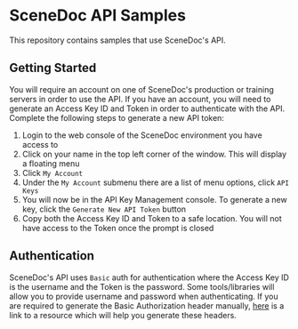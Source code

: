 # SceneDoc API Samples
This repository contains samples that use SceneDoc's API.

## Getting Started
You will require an account on one of SceneDoc's production or training servers in order to use the API.  If you have an account, you will need to generate an Access Key ID and Token in order to authenticate with the API.  Complete the following steps to generate a new API token:

1. Login to the web console of the SceneDoc environment you have access to
2. Click on your name in the top left corner of the window.  This will display a floating menu
3. Click `My Account`
4. Under the `My Account` submenu there are a list of menu options, click `API Keys`
5. You will now be in the API Key Management console.  To generate a new key, click the `Generate New API Token` button
6. Copy both the Access Key ID and Token to a safe location.  You will not have access to the Token once the prompt is closed

## Authentication

SceneDoc's API uses `Basic` auth for authentication where the Access Key ID is the username and the Token is the password.  Some tools/libraries will allow you to provide username and password when authenticating.  If you are required to generate the Basic Authorization header manually, <a href="https://gist.github.com/brandonmwest/a2632d0a65088a20c00a" target="_blank">here</a> is a link to a resource which will help you generate these headers.


